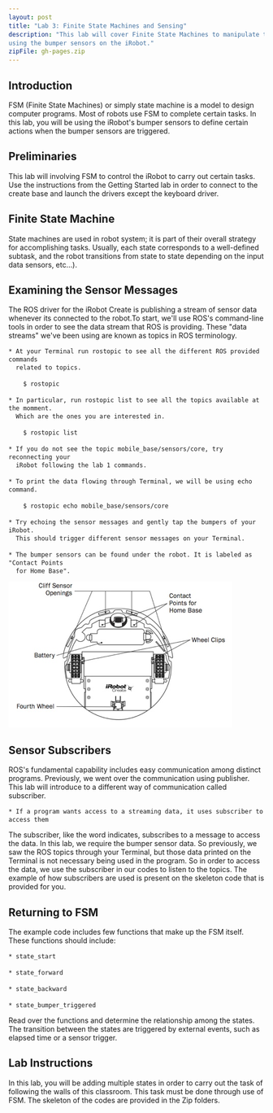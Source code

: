 ```yaml
---
layout: post
title: "Lab 3: Finite State Machines and Sensing"
description: "This lab will cover Finite State Machines to manipulate the robot 
using the bumper sensors on the iRobot."
zipFile: gh-pages.zip
---
```


Introduction
--------------

FSM (Finite State Machines) or simply state machine is a model to design computer 
programs. Most of robots use FSM to complete certain tasks. In this lab, you will
be using the iRobot's bumper sensors to define certain actions when the bumper 
sensors are triggered.


Preliminaries
--------------

This lab will involving FSM to control the iRobot to carry
out certain tasks. Use the instructions from the Getting Started lab in order to 
connect to the create base and launch the drivers except the keyboard driver. 

Finite State Machine
--------------

State machines are used in robot system; it is part of their overall strategy for 
accomplishing tasks. Usually, each state corresponds to a well-defined subtask, 
and the robot transitions from state to state depending on the input data 
sensors, etc…).

Examining the Sensor Messages
--------------

The ROS driver for the iRobot Create is publishing a stream of sensor data whenever 
its connected to the robot.To start, we'll use ROS's command-line tools in order 
to see the data stream that ROS is providing. These "data streams" we've been 
using are known as topics in ROS terminology.

	
	* At your Terminal run rostopic to see all the different ROS provided commands
	  related to topics.

		$ rostopic

	* In particular, run rostopic list to see all the topics available at the momment.
	  Which are the ones you are interested in.

		$ rostopic list

	* If you do not see the topic mobile_base/sensors/core, try reconnecting your
	  iRobot following the lab 1 commands.

	* To print the data flowing through Terminal, we will be using echo command.

		$ rostopic echo mobile_base/sensors/core

	* Try echoing the sensor messages and gently tap the bumpers of your iRobot.
	  This should trigger different sensor messages on your Terminal.

	* The bumper sensors can be found under the robot. It is labeled as "Contact Points 
	  for Home Base".

![iRobot Bottom View][irobot-bottom-view]

Sensor Subscribers
--------------

ROS's fundamental capability includes easy communication among distinct programs. 
Previously, we went over the communication using publisher. This lab will introduce 
to a different way of communication called subscriber.

	* If a program wants access to a streaming data, it uses subscriber to access them

The subscriber, like the word indicates, subscribes to a message to access the data. 
In this lab, we require the bumper sensor data. So previously, we saw the ROS topics 
through your Terminal, but those data printed on the Terminal is not necessary being 
used in the program. So in order to access the data, we use the subscriber in our codes 
to listen to the topics. The example of how subscribers are used is present on the 
skeleton code that is provided for you.

Returning to FSM
--------------

The example code includes few functions that make up the FSM itself. These functions
should include:

	* state_start

	* state_forward

	* state_backward

	* state_bumper_triggered

Read over the functions and determine the relationship among the states. The transition
between the states are triggered by external events, such as elapsed time or a sensor
trigger.

Lab Instructions
--------------

In this lab, you will be adding multiple states in order to carry out the task of
following the walls of this classroom. This task must be done through use of FSM.
The skeleton of the codes are provided in the Zip folders.

[irobot-bottom-view]: ../images/post/irobot-bottom-view.jpg